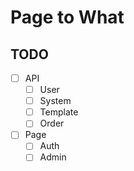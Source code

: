 # Page to What

## TODO

* [ ] API
    * [ ] User
    * [ ] System
    * [ ] Template
    * [ ] Order
* [ ] Page
    * [ ] Auth
    * [ ] Admin